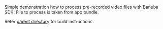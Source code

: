 Simple demonstration how to process pre-recorded video files with Banuba SDK.
File to process is taken from app bundle.

Refer [parent directory](../) for build instructions.  